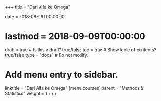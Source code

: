 +++
title = "Dari Alfa ke Omega"

date = 2018-09-09T00:00:00
# lastmod = 2018-09-09T00:00:00

draft = true  # Is this a draft? true/false
toc = true  # Show table of contents? true/false
type = "docs"  # Do not modify.

# Add menu entry to sidebar.
linktitle = "Dari Alfa ke Omega"
[menu.courses]
  parent = "Methods & Statistics"
  weight = 1
+++

